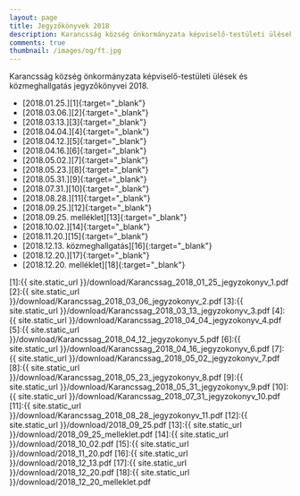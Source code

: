 ```yaml
---
layout: page
title: Jegyzőkönyvek 2018
description: Karancsság község önkormányzata képviselő-testületi ülések és közmeghallgatás jegyzőkönyvei 2018.
comments: true
thumbnail: /images/og/ft.jpg
---
```


Karancsság község önkormányzata képviselő-testületi ülések és közmeghallgatás jegyzőkönyvei 2018.

+ [2018.01.25.][1]{:target="_blank"}
+ [2018.03.06.][2]{:target="_blank"}
+ [2018.03.13.][3]{:target="_blank"}
+ [2018.04.04.][4]{:target="_blank"}
+ [2018.04.12.][5]{:target="_blank"}
+ [2018.04.16.][6]{:target="_blank"}
+ [2018.05.02.][7]{:target="_blank"}
+ [2018.05.23.][8]{:target="_blank"}
+ [2018.05.31.][9]{:target="_blank"}
+ [2018.07.31.][10]{:target="_blank"}
+ [2018.08.28.][11]{:target="_blank"}
+ [2018.09.25.][12]{:target="_blank"}
+ [2018.09.25. melléklet][13]{:target="_blank"}
+ [2018.10.02.][14]{:target="_blank"}
+ [2018.11.20.][15]{:target="_blank"}
+ [2018.12.13. közmeghallgatás][16]{:target="_blank"}
+ [2018.12.20.][17]{:target="_blank"}
+ [2018.12.20. melléklet][18]{:target="_blank"}

[1]:{{ site.static_url }}/download/Karancssag_2018_01_25_jegyzokonyv_1.pdf
[2]:{{ site.static_url }}/download/Karancssag_2018_03_06_jegyzokonyv_2.pdf
[3]:{{ site.static_url }}/download/Karancssag_2018_03_13_jegyzokonyv_3.pdf
[4]:{{ site.static_url }}/download/Karancssag_2018_04_04_jegyzokonyv_4.pdf
[5]:{{ site.static_url }}/download/Karancssag_2018_04_12_jegyzokonyv_5.pdf
[6]:{{ site.static_url }}/download/Karancssag_2018_04_16_jegyzokonyv_6.pdf
[7]:{{ site.static_url }}/download/Karancssag_2018_05_02_jegyzokonyv_7.pdf
[8]:{{ site.static_url }}/download/Karancssag_2018_05_23_jegyzokonyv_8.pdf
[9]:{{ site.static_url }}/download/Karancssag_2018_05_31_jegyzokonyv_9.pdf
[10]:{{ site.static_url }}/download/Karancssag_2018_07_31_jegyzokonyv_10.pdf
[11]:{{ site.static_url }}/download/Karancssag_2018_08_28_jegyzokonyv_11.pdf
[12]:{{ site.static_url }}/download/2018_09_25.pdf
[13]:{{ site.static_url }}/download/2018_09_25_melleklet.pdf
[14]:{{ site.static_url }}/download/2018_10_02.pdf
[15]:{{ site.static_url }}/download/2018_11_20.pdf
[16]:{{ site.static_url }}/download/2018_12_13.pdf
[17]:{{ site.static_url }}/download/2018_12_20.pdf
[18]:{{ site.static_url }}/download/2018_12_20_melleklet.pdf

